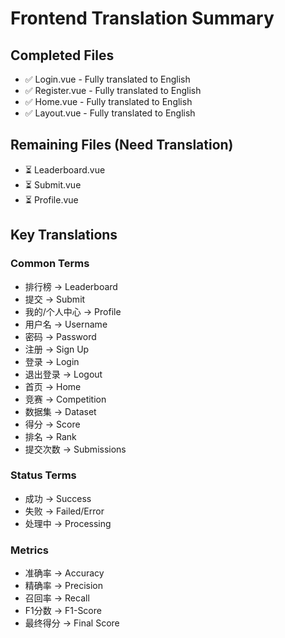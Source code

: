 # Frontend Translation Summary

## Completed Files
- ✅ Login.vue - Fully translated to English
- ✅ Register.vue - Fully translated to English  
- ✅ Home.vue - Fully translated to English
- ✅ Layout.vue - Fully translated to English

## Remaining Files (Need Translation)
- ⏳ Leaderboard.vue
- ⏳ Submit.vue
- ⏳ Profile.vue

## Key Translations

### Common Terms
- 排行榜 → Leaderboard
- 提交 → Submit
- 我的/个人中心 → Profile
- 用户名 → Username
- 密码 → Password
- 注册 → Sign Up
- 登录 → Login
- 退出登录 → Logout
- 首页 → Home
- 竞赛 → Competition
- 数据集 → Dataset
- 得分 → Score
- 排名 → Rank
- 提交次数 → Submissions

### Status Terms
- 成功 → Success
- 失败 → Failed/Error
- 处理中 → Processing

### Metrics
- 准确率 → Accuracy
- 精确率 → Precision
- 召回率 → Recall
- F1分数 → F1-Score
- 最终得分 → Final Score

